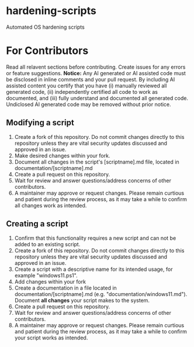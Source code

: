 # hardening-scripts
Automated OS hardening scripts

# For Contributors
Read all relavent sections before contributing. Create issues for any errors or feature suggestions.
**Notice:** Any AI generated or AI assisted code must be disclosed in inline comments and your pull request. By including AI assisted content you certify that you have (i) manually reviewed all generated code, (ii) independently certified all code to work as documented, and (iii) fully understand and documented all generated code. Undiclosed AI generated code may be removed without prior notice.
## Modifying a script
1. Create a fork of this repository. Do not commit changes directly to this repository unless they are vital security updates discussed and approved in an issue.
2. Make desired changes within your fork.
3. Document all changes in the script's [scriptname].md file, located in documentation/[scriptname].md
4. Create a pull request on this repository.
5. Wait for review and answer questions/address concerns of other contributors.
6. A maintainer may approve or request changes. Please remain curtious and patient during the review process, as it may take a while to confirm all changes work as intended.
## Creating a script
1. Confirm that this functionality requires a new script and can not be added to an existing script. 
2. Create a fork of this repository. Do not commit changes directly to this repository unless they are vital security updates discussed and approved in an issue.
3. Create a script with a descriptive name for its intended usage, for example "windows11.ps1".
4. Add changes within your fork
5. Create a documentation in a file located in documentation/[scriptname].md (e.g. "documentation/windows11.md"). Document **all changes** your script makes to the system.
6. Create a pull request on this repository.
7. Wait for review and answer questions/address concerns of other contributors.
8. A maintainer may approve or request changes. Please remain curtious and patient during the review process, as it may take a while to confirm your script works as intended.
